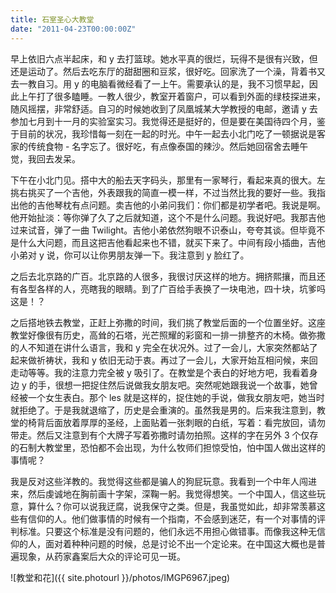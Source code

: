 ```yaml
---
title: 石室圣心大教堂
date: "2011-04-23T00:00:00Z"
---
```


早上依旧六点半起床，和 y 去打篮球。她水平真的很烂，玩得不是很有兴致，但还是运动了。然后去吃东厅的甜甜圈和豆浆，很好吃。回家洗了一个澡，背着书又去一教自习。用 y 的电脑看微经看了一上午。需要承认的是，我不习惯早起，因此上午打了很多瞌睡。一教人很少，教室开着窗户，可以看到外面的绿枝探进来，随风摇摆，非常舒适。自习的时候她收到了凤凰城某大学教授的电邮，邀请 y 去参加七月到十一月的实验室实习。我觉得还是挺好的，但是要在美国待四个月，鉴于目前的状况，我珍惜每一刻在一起的时光。中午一起去小北门吃了一顿据说是客家的传统食物 - 名字忘了。很好吃，有点像泰国的辣沙。然后她回宿舍去睡午觉，我回去发呆。

下午在小北门见。搭中大的船去天字码头，那里有一家琴行，看起来真的很大。左挑右挑买了一个吉他，外表跟我的简直一模一样，不过当然比我的要好一些。我指出他的吉他琴枕有点问题。卖吉他的小弟问我们：你们都是初学者吧。我说是啊。他开始扯淡：等你弹了久了之后就知道，这个不是什么问题。我说好吧。我那吉他过来试音，弹了一曲 Twilight。吉他小弟依然狗眼不识泰山，夸夸其谈。但毕竟不是什么大问题，而且这把吉他看起来也不错，就买下来了。中间有段小插曲，吉他小弟对 y 说，你可以让你男朋友弹一下。我注意到 y 脸红了。

之后去北京路的广百。北京路的人很多，我很讨厌这样的地方。拥挤熙攘，而且还有各型各样的人，亮瞎我的眼睛。到了广百给手表换了一块电池，四十块，坑爹吗这是！？

之后搭地铁去教堂，正赶上弥撒的时间，我们挑了教堂后面的一个位置坐好。这座教堂好像很有历史，高耸的石塔，光芒照耀的彩窗和一排一排整齐的木椅。做弥撒的人不知道在讲什么语言，我和 y 完全在状况外。过了一会儿，大家突然都站了起来做祈祷状，我和 y 依旧无动于衷。再过了一会儿，大家开始互相问候，来回走动等等。我的注意力完全被 y 吸引了。在教堂是个表白的好地方吧，我看着身边 y 的手，很想一把捉住然后说做我女朋友吧。突然呢她跟我说一个故事，她曾经被一个女生表白。那个 les 就是这样的，捉住她的手说，做我女朋友吧，她当时就拒绝了。于是我就退缩了，历史是会重演的。虽然我是男的。后来我注意到，教堂的椅背后面放着厚厚的圣经，上面贴着一张刺眼的白纸，写着：看完放回，请勿带走。然后又注意到有个大牌子写着弥撒时请勿拍照。这样的字在另外 3 个仅存的石制大教堂里，恐怕都不会出现，为什么牧师们担惊受怕，怕中国人做出这样的事情呢？

我是反对这些洋教的。我觉得这些都是骗人的狗屁玩意。我看到一个中年人闯进来，然后虔诚地在胸前画十字架，深鞠一躬。我觉得想笑。一个中国人，信这些玩意，算什么？你可以说我迂腐，说我保守之类。但是，我虽觉如此，却非常羡慕这些有信仰的人。他们做事情的时候有一个指南，不会感到迷茫，有一个对事情的评判标准。只要这个标准是没有问题的，他们永远不用担心做错事。而像我这种无信仰的人，面对着种种问题的时候，总是讨论不出一个定论来。在中国这大概也是普遍现象，从药家鑫案后大众的评论可见一斑。

![教堂和花]({{ site.photourl }}/photos/IMGP6967.jpeg)
